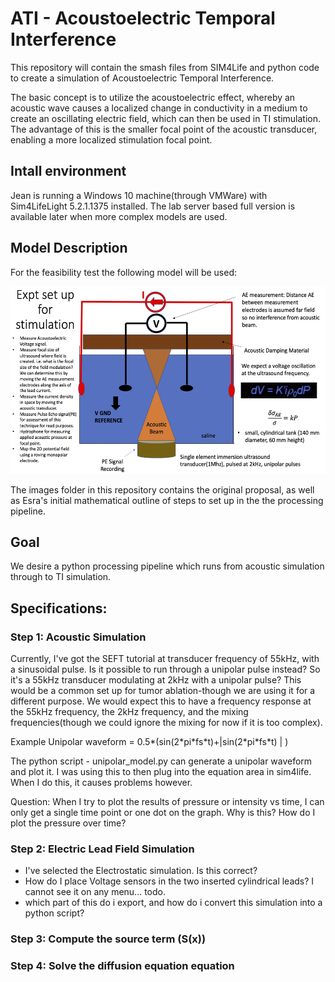 # ATI - Acoustoelectric Temporal Interference

This repository will contain the smash files from SIM4Life and python code to create a simulation of Acoustoelectric Temporal Interference. 

The basic concept is to utilize the acoustoelectric effect, whereby an acoustic wave causes a localized change in conductivity in a medium to create an oscillating electric field, which can then be used in TI stimulation. The advantage of this is the smaller focal point of the acoustic transducer, enabling a more localized stimulation focal point. 

## Intall environment

Jean is running a Windows 10 machine(through VMWare) with Sim4LifeLight 5.2.1.1375 installed. The lab server based full version is available later when more complex models are used. 

## Model Description
For the feasibility test the following model will be used: 
<p align="center">
	<img src="images/experiment_setup.jpg" height="300">
</p>

The images folder in this repository contains the original proposal, as well as Esra's initial mathematical outline of steps to set up in the the processing pipeline.

## Goal
We desire a python processing pipeline which runs from acoustic simulation through to TI simulation. 

## Specifications: 
### Step 1: Acoustic Simulation
Currently, I've got the SEFT tutorial at transducer frequency of 55kHz, with a sinusoidal pulse. Is it possible to run through a unipolar pulse instead? So it's a 55kHz transducer modulating at 2kHz with a unipolar pulse? This would be a common set up for tumor ablation-though we are using it for a different purpose. We would expect this to have a frequency response at the 55kHz frequency, the 2kHz frequency, and the mixing frequencies(though we could ignore the mixing for now if it is too complex). 

Example Unipolar waveform = 0.5*(sin(2\*pi\*fs\*t)+|sin(2\*pi\*fs\*t) | )

The python script - unipolar_model.py can generate a unipolar waveform and plot it. I was using this to then plug into the equation area in sim4life. When I do this, it causes problems however. 

Question: When I try to plot the results of pressure or intensity vs time, I can only get a single time point or one dot on the graph. Why is this? How do I plot the pressure over time?

### Step 2: Electric Lead Field Simulation 
- I've selected the Electrostatic simulation. Is this correct?
- How do I place Voltage sensors in the two inserted cylindrical leads? I cannot see it on any menu... todo. 
- which part of this do i export, and how do i convert this simulation into a python script?

### Step 3: Compute the source term (S(x))

### Step 4: Solve the diffusion equation equation










